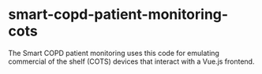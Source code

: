 # smart-copd-patient-monitoring-cots
The Smart COPD patient monitoring uses this code for emulating commercial of the shelf (COTS) devices that interact with a Vue.js frontend.

